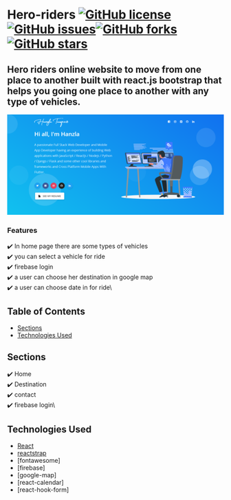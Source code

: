# Hero-riders <a href="https://github.com/1hanzla100/developer-portfolio/blob/main/LICENSE"><img alt="GitHub license" src="https://img.shields.io/github/license/1hanzla100/developer-portfolio"></a><a href="https://github.com/1hanzla100/developer-portfolio/issues"><img alt="GitHub issues" src="https://img.shields.io/github/issues/1hanzla100/developer-portfolio"></a><a href="https://github.com/1hanzla100/developer-portfolio/network"><img alt="GitHub forks" src="https://img.shields.io/github/forks/1hanzla100/developer-portfolio"></a> <a href="https://github.com/1hanzla100/developer-portfolio/stargazers"><img alt="GitHub stars" src="https://img.shields.io/github/stars/1hanzla100/developer-portfolio"></a> 

## Hero riders online website to move from one place to another built with react.js bootstrap that helps you going one place to another with any type of vehicles.

<p align="center">
  <kbd>
    <img src="https://github.com/1hanzla100/developer-portfolio/blob/master/picture.PNG"></img>
  </kbd>
</p>

### Features
✔️ In home page there are some types of vehicles\
✔️ you can select a vehicle for ride\
✔️ firebase login\
✔️ a user can choose her destination in google map\
✔️ a user can choose date in for ride\

## Table of Contents
- [Sections](#sections)
- [Technologies Used](#technologies-used)

## Sections
✔️ Home\
✔️ Destination\
✔️ contact\
✔️ firebase login\

## Technologies Used 

- [React](https://reactjs.org/)
- [reactstrap](https://reactstrap.github.io/)
- [fontawesome]
- [firebase]
- [google-map]
- [react-calendar]
- [react-hook-form]
